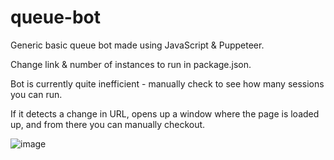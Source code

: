 # queue-bot
Generic basic queue bot made using JavaScript &amp; Puppeteer. 

Change link & number of instances to run in package.json.

Bot is currently quite inefficient - manually check to see how many sessions you can run.

If it detects a change in URL, opens up a window where the page is loaded up, and from there you can manually checkout.



![image](https://github.com/aguoguoguo/queue-bot/assets/105759903/9deb37be-ed74-4e14-86c2-00b6ef3ea8c1)
